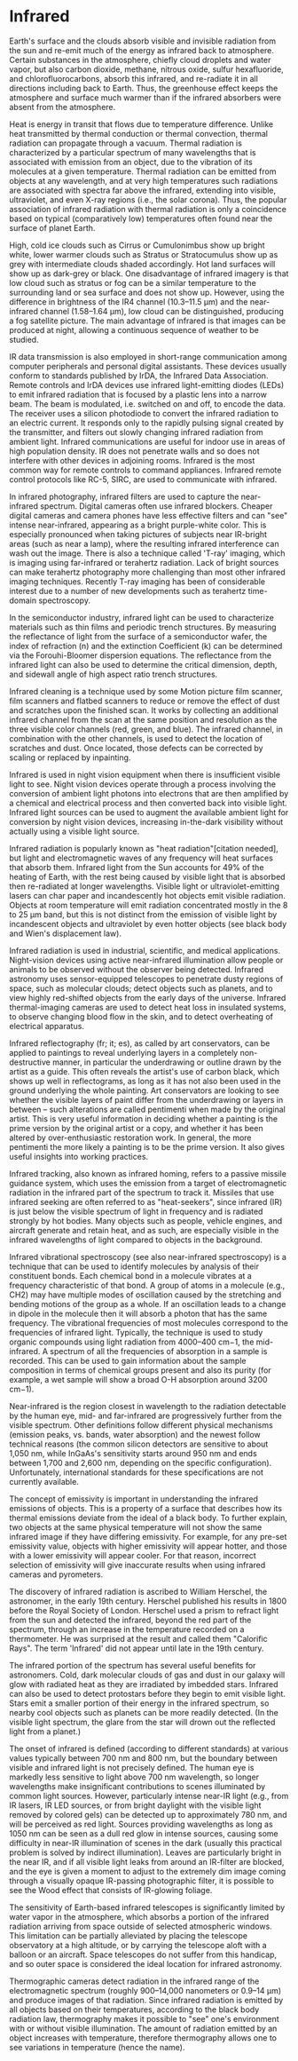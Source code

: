 # Infrared

Earth's surface and the clouds absorb visible and invisible radiation from the sun and re-emit much of the energy as infrared back to atmosphere. Certain substances in the atmosphere, chiefly cloud droplets and water vapor, but also carbon dioxide, methane, nitrous oxide, sulfur hexafluoride, and chlorofluorocarbons, absorb this infrared, and re-radiate it in all directions including back to Earth. Thus, the greenhouse effect keeps the atmosphere and surface much warmer than if the infrared absorbers were absent from the atmosphere.

Heat is energy in transit that flows due to temperature difference. Unlike heat transmitted by thermal conduction or thermal convection, thermal radiation can propagate through a vacuum. Thermal radiation is characterized by a particular spectrum of many wavelengths that is associated with emission from an object, due to the vibration of its molecules at a given temperature. Thermal radiation can be emitted from objects at any wavelength, and at very high temperatures such radiations are associated with spectra far above the infrared, extending into visible, ultraviolet, and even X-ray regions (i.e., the solar corona). Thus, the popular association of infrared radiation with thermal radiation is only a coincidence based on typical (comparatively low) temperatures often found near the surface of planet Earth.

High, cold ice clouds such as Cirrus or Cumulonimbus show up bright white, lower warmer clouds such as Stratus or Stratocumulus show up as grey with intermediate clouds shaded accordingly. Hot land surfaces will show up as dark-grey or black. One disadvantage of infrared imagery is that low cloud such as stratus or fog can be a similar temperature to the surrounding land or sea surface and does not show up. However, using the difference in brightness of the IR4 channel (10.3–11.5 µm) and the near-infrared channel (1.58–1.64 µm), low cloud can be distinguished, producing a fog satellite picture. The main advantage of infrared is that images can be produced at night, allowing a continuous sequence of weather to be studied.

IR data transmission is also employed in short-range communication among computer peripherals and personal digital assistants. These devices usually conform to standards published by IrDA, the Infrared Data Association. Remote controls and IrDA devices use infrared light-emitting diodes (LEDs) to emit infrared radiation that is focused by a plastic lens into a narrow beam. The beam is modulated, i.e. switched on and off, to encode the data. The receiver uses a silicon photodiode to convert the infrared radiation to an electric current. It responds only to the rapidly pulsing signal created by the transmitter, and filters out slowly changing infrared radiation from ambient light. Infrared communications are useful for indoor use in areas of high population density. IR does not penetrate walls and so does not interfere with other devices in adjoining rooms. Infrared is the most common way for remote controls to command appliances. Infrared remote control protocols like RC-5, SIRC, are used to communicate with infrared.

In infrared photography, infrared filters are used to capture the near-infrared spectrum. Digital cameras often use infrared blockers. Cheaper digital cameras and camera phones have less effective filters and can "see" intense near-infrared, appearing as a bright purple-white color. This is especially pronounced when taking pictures of subjects near IR-bright areas (such as near a lamp), where the resulting infrared interference can wash out the image. There is also a technique called 'T-ray' imaging, which is imaging using far-infrared or terahertz radiation. Lack of bright sources can make terahertz photography more challenging than most other infrared imaging techniques. Recently T-ray imaging has been of considerable interest due to a number of new developments such as terahertz time-domain spectroscopy.

In the semiconductor industry, infrared light can be used to characterize materials such as thin films and periodic trench structures. By measuring the reflectance of light from the surface of a semiconductor wafer, the index of refraction (n) and the extinction Coefficient (k) can be determined via the Forouhi-Bloomer dispersion equations. The reflectance from the infrared light can also be used to determine the critical dimension, depth, and sidewall angle of high aspect ratio trench structures.

Infrared cleaning is a technique used by some Motion picture film scanner, film scanners and flatbed scanners to reduce or remove the effect of dust and scratches upon the finished scan. It works by collecting an additional infrared channel from the scan at the same position and resolution as the three visible color channels (red, green, and blue). The infrared channel, in combination with the other channels, is used to detect the location of scratches and dust. Once located, those defects can be corrected by scaling or replaced by inpainting.

Infrared is used in night vision equipment when there is insufficient visible light to see. Night vision devices operate through a process involving the conversion of ambient light photons into electrons that are then amplified by a chemical and electrical process and then converted back into visible light. Infrared light sources can be used to augment the available ambient light for conversion by night vision devices, increasing in-the-dark visibility without actually using a visible light source.

Infrared radiation is popularly known as "heat radiation"[citation needed], but light and electromagnetic waves of any frequency will heat surfaces that absorb them. Infrared light from the Sun accounts for 49% of the heating of Earth, with the rest being caused by visible light that is absorbed then re-radiated at longer wavelengths. Visible light or ultraviolet-emitting lasers can char paper and incandescently hot objects emit visible radiation. Objects at room temperature will emit radiation concentrated mostly in the 8 to 25 µm band, but this is not distinct from the emission of visible light by incandescent objects and ultraviolet by even hotter objects (see black body and Wien's displacement law).

Infrared radiation is used in industrial, scientific, and medical applications. Night-vision devices using active near-infrared illumination allow people or animals to be observed without the observer being detected. Infrared astronomy uses sensor-equipped telescopes to penetrate dusty regions of space, such as molecular clouds; detect objects such as planets, and to view highly red-shifted objects from the early days of the universe. Infrared thermal-imaging cameras are used to detect heat loss in insulated systems, to observe changing blood flow in the skin, and to detect overheating of electrical apparatus.

Infrared reflectography (fr; it; es), as called by art conservators, can be applied to paintings to reveal underlying layers in a completely non-destructive manner, in particular the underdrawing or outline drawn by the artist as a guide. This often reveals the artist's use of carbon black, which shows up well in reflectograms, as long as it has not also been used in the ground underlying the whole painting. Art conservators are looking to see whether the visible layers of paint differ from the underdrawing or layers in between – such alterations are called pentimenti when made by the original artist. This is very useful information in deciding whether a painting is the prime version by the original artist or a copy, and whether it has been altered by over-enthusiastic restoration work. In general, the more pentimenti the more likely a painting is to be the prime version. It also gives useful insights into working practices.

Infrared tracking, also known as infrared homing, refers to a passive missile guidance system, which uses the emission from a target of electromagnetic radiation in the infrared part of the spectrum to track it. Missiles that use infrared seeking are often referred to as "heat-seekers", since infrared (IR) is just below the visible spectrum of light in frequency and is radiated strongly by hot bodies. Many objects such as people, vehicle engines, and aircraft generate and retain heat, and as such, are especially visible in the infrared wavelengths of light compared to objects in the background.

Infrared vibrational spectroscopy (see also near-infrared spectroscopy) is a technique that can be used to identify molecules by analysis of their constituent bonds. Each chemical bond in a molecule vibrates at a frequency characteristic of that bond. A group of atoms in a molecule (e.g., CH2) may have multiple modes of oscillation caused by the stretching and bending motions of the group as a whole. If an oscillation leads to a change in dipole in the molecule then it will absorb a photon that has the same frequency. The vibrational frequencies of most molecules correspond to the frequencies of infrared light. Typically, the technique is used to study organic compounds using light radiation from 4000–400 cm−1, the mid-infrared. A spectrum of all the frequencies of absorption in a sample is recorded. This can be used to gain information about the sample composition in terms of chemical groups present and also its purity (for example, a wet sample will show a broad O-H absorption around 3200 cm−1).

Near-infrared is the region closest in wavelength to the radiation detectable by the human eye, mid- and far-infrared are progressively further from the visible spectrum. Other definitions follow different physical mechanisms (emission peaks, vs. bands, water absorption) and the newest follow technical reasons (the common silicon detectors are sensitive to about 1,050 nm, while InGaAs's sensitivity starts around 950 nm and ends between 1,700 and 2,600 nm, depending on the specific configuration). Unfortunately, international standards for these specifications are not currently available.

The concept of emissivity is important in understanding the infrared emissions of objects. This is a property of a surface that describes how its thermal emissions deviate from the ideal of a black body. To further explain, two objects at the same physical temperature will not show the same infrared image if they have differing emissivity. For example, for any pre-set emissivity value, objects with higher emissivity will appear hotter, and those with a lower emissivity will appear cooler. For that reason, incorrect selection of emissivity will give inaccurate results when using infrared cameras and pyrometers.

The discovery of infrared radiation is ascribed to William Herschel, the astronomer, in the early 19th century. Herschel published his results in 1800 before the Royal Society of London. Herschel used a prism to refract light from the sun and detected the infrared, beyond the red part of the spectrum, through an increase in the temperature recorded on a thermometer. He was surprised at the result and called them "Calorific Rays". The term 'Infrared' did not appear until late in the 19th century.

The infrared portion of the spectrum has several useful benefits for astronomers. Cold, dark molecular clouds of gas and dust in our galaxy will glow with radiated heat as they are irradiated by imbedded stars. Infrared can also be used to detect protostars before they begin to emit visible light. Stars emit a smaller portion of their energy in the infrared spectrum, so nearby cool objects such as planets can be more readily detected. (In the visible light spectrum, the glare from the star will drown out the reflected light from a planet.)

The onset of infrared is defined (according to different standards) at various values typically between 700 nm and 800 nm, but the boundary between visible and infrared light is not precisely defined. The human eye is markedly less sensitive to light above 700 nm wavelength, so longer wavelengths make insignificant contributions to scenes illuminated by common light sources. However, particularly intense near-IR light (e.g., from IR lasers, IR LED sources, or from bright daylight with the visible light removed by colored gels) can be detected up to approximately 780 nm, and will be perceived as red light. Sources providing wavelengths as long as 1050 nm can be seen as a dull red glow in intense sources, causing some difficulty in near-IR illumination of scenes in the dark (usually this practical problem is solved by indirect illumination). Leaves are particularly bright in the near IR, and if all visible light leaks from around an IR-filter are blocked, and the eye is given a moment to adjust to the extremely dim image coming through a visually opaque IR-passing photographic filter, it is possible to see the Wood effect that consists of IR-glowing foliage.

The sensitivity of Earth-based infrared telescopes is significantly limited by water vapor in the atmosphere, which absorbs a portion of the infrared radiation arriving from space outside of selected atmospheric windows. This limitation can be partially alleviated by placing the telescope observatory at a high altitude, or by carrying the telescope aloft with a balloon or an aircraft. Space telescopes do not suffer from this handicap, and so outer space is considered the ideal location for infrared astronomy.

Thermographic cameras detect radiation in the infrared range of the electromagnetic spectrum (roughly 900–14,000 nanometers or 0.9–14 μm) and produce images of that radiation. Since infrared radiation is emitted by all objects based on their temperatures, according to the black body radiation law, thermography makes it possible to "see" one's environment with or without visible illumination. The amount of radiation emitted by an object increases with temperature, therefore thermography allows one to see variations in temperature (hence the name).